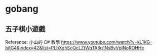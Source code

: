 # gobang
<h2>五子棋小遊戲</h2>

Reference: 
小山的 C# 教學 https://www.youtube.com/watch?v=kL1KG-bitG4&index=42&list=PLbXghSoQcLZtWqTA8q1NsByVpINoROHHe
